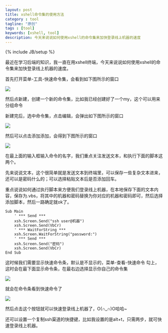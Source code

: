 ```yaml
---
layout: post
title: xshell命令集的使用方法
category : tool
tagline: "原创"
tags : [tool]
keywords: [xshell, tool]
description: 今天来说说如何使用xshell的命令集来加快登录线上机器的速度
---
```

{% include JB/setup %}

最近在学习后端的知识，我一直在用xshell终端，今天来说说如何使用xshell的命令集来加快登录线上机器的速度。

首先打开菜单-工具-快速命令集，会看到如下图所示的窗口

![]({{BLOG_IMG}}400.png)

然后点新建，创建一个新的命令集，比如我已经创建好了一个my，这个可以用来分组命令

新建完后，选中命令集，点击编辑，会弹出如下图所示的窗口

![]({{BLOG_IMG}}401.png)

然后可以点击添加添加，会得到下图所示的窗口

![]({{BLOG_IMG}}402.png)


在最上面的输入框输入命令的名字，我们重点关注发送文本，和执行下面的脚本这两个。

先来说说文本，这个很简单就是发送文本到终端里，可以保存一些复杂文本进来，还可以是密码什么的；可以选择粘贴文本后是否添加回车。

重点说说如何通过执行脚本来方便我们登录线上机器，在本地保存下面的文本内容，保存为.vbs，将其中的机器和密码替换为你对应的机器和密码即可，然后选择添加脚本，然后一路确定就ok了。

    Sub Main
        ' *** Send ***
        xsh.Screen.Send("ssh user@机器")
        xsh.Screen.Send(VbCr)
        ' *** WaitForString ***
        xsh.Screen.WaitForString("password:")
        ' *** Send ***
        xsh.Screen.Send("密码")
        xsh.Screen.Send(VbCr)
    End Sub

这时候我们需要显示快速命令条，默认是不显示的，菜单-查看-快速命令 勾上，这时会在最下面显示命令条，在最右边选择显示你自己的命令集

![]({{BLOG_IMG}}403.png)

就会在命令条看到快速命令了

![]({{BLOG_IMG}}404.png)

然后点击这个按钮就可以快速登录线上机器了，O(∩_∩)O哈哈~

还可以设置一个复制ssh渠道的快捷键，比如我设置的是alt+t，只需两步，就可快速登录线上机器。
